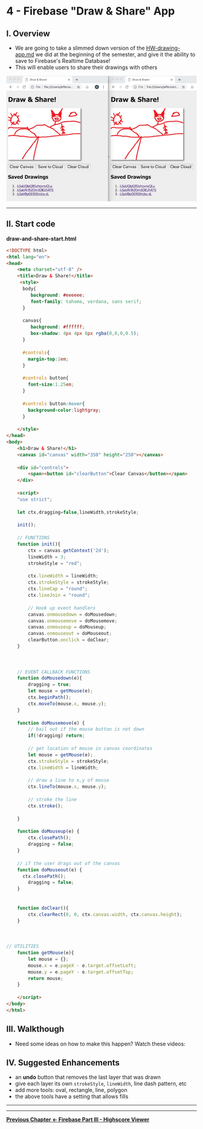 # 4 - Firebase "Draw & Share" App

## I. Overview

- We are going to take a slimmed down version of the [HW-drawing-app.md](./HW-drawing-app.md) we did at the beginning of the semester, and give it the  ability to save to Firebase's Realtime Database!
- This will enable users to share their drawings with others

![screenshot](./_images/firebase-14.jpg)

<hr>

## II. Start code


**draw-and-share-start.html**

```html
<!DOCTYPE html>
<html lang="en">
<head>
	<meta charset="utf-8" />
	<title>Draw & Share!</title>
	 <style>
      body{
         background: #eeeeee;
         font-family: tahoma, verdana, sans serif;
      }

      canvas{
         background: #ffffff;
         box-shadow: 4px 4px 8px rgba(0,0,0,0.5);
      }
      
      #controls{
      	margin-top:1em;
      }
      
      #controls button{
      	font-size:1.25em;
      }
      
      #controls button:hover{
      	background-color:lightgray;
      }
     
    </style>
</head>
<body>
	<h1>Draw & Share!</h1>
	<canvas id="canvas" width="350" height="250"></canvas>
	
	<div id="controls">
		<span><button id="clearButton">Clear Canvas</button></span>
	</div>

	<script>
	"use strict";
	
	let ctx,dragging=false,lineWidth,strokeStyle;
	
	init();

	// FUNCTIONS
	function init(){
		ctx = canvas.getContext('2d');
		lineWidth = 3;
		strokeStyle = "red";
		
		ctx.lineWidth = lineWidth;
		ctx.strokeStyle = strokeStyle;
		ctx.lineCap = "round"; 
		ctx.lineJoin = "round";
		
		// Hook up event handlers
		canvas.onmousedown = doMousedown;
		canvas.onmousemove = doMousemove;
		canvas.onmouseup = doMouseup;
		canvas.onmouseout = doMouseout;
		clearButton.onclick = doClear;
	}
	
	
	
	// EVENT CALLBACK FUNCTIONS
	function doMousedown(e){
		dragging = true;
		let mouse = getMouse(e);
		ctx.beginPath();
		ctx.moveTo(mouse.x, mouse.y);
	}
	
	function doMousemove(e) {
		// bail out if the mouse button is not down
		if(!dragging) return;
		
		// get location of mouse in canvas coordinates
		let mouse = getMouse(e);
		ctx.strokeStyle = strokeStyle;
		ctx.lineWidth = lineWidth;
		
		// draw a line to x,y of mouse
		ctx.lineTo(mouse.x, mouse.y);
		
		// stroke the line
		ctx.stroke();

	}
	
	function doMouseup(e) {
		ctx.closePath();
		dragging = false;
	}
	
	// if the user drags out of the canvas
	function doMouseout(e) {
	  ctx.closePath();
		dragging = false;
	}

	
	function doClear(){
		ctx.clearRect(0, 0, ctx.canvas.width, ctx.canvas.height);
	}
	
	

// UTILITIES
	function getMouse(e){
		let mouse = {};
		mouse.x = e.pageX - e.target.offsetLeft;
		mouse.y = e.pageY - e.target.offsetTop;
		return mouse;
	}
	
	</script>
</body>
</html>
```

## III. Walkthough

- Need some ideas on how to make this happen? Watch these videos:


## IV. Suggested Enhancements

- an **undo** button that removes the last layer that was drawn
- give each layer its own `strokeStyle`, `lineWidth`, line dash pattern,  etc
- add more tools: oval, rectangle, line, polygon
- the above tools have a setting that allows fills

<hr><hr>

**[Previous Chapter <- Firebase Part III - Highscore Viewer](firebase-3.md)**

